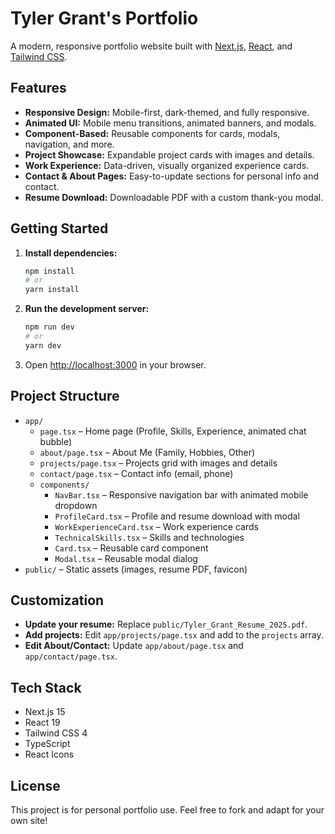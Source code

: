# Tyler Grant's Portfolio

A modern, responsive portfolio website built with [Next.js](https://nextjs.org/), [React](https://react.dev/), and [Tailwind CSS](https://tailwindcss.com/).

## Features

- **Responsive Design:** Mobile-first, dark-themed, and fully responsive.
- **Animated UI:** Mobile menu transitions, animated banners, and modals.
- **Component-Based:** Reusable components for cards, modals, navigation, and more.
- **Project Showcase:** Expandable project cards with images and details.
- **Work Experience:** Data-driven, visually organized experience cards.
- **Contact & About Pages:** Easy-to-update sections for personal info and contact.
- **Resume Download:** Downloadable PDF with a custom thank-you modal.

## Getting Started

1. **Install dependencies:**

   ```bash
   npm install
   # or
   yarn install
   ```

2. **Run the development server:**

   ```bash
   npm run dev
   # or
   yarn dev
   ```

3. Open [http://localhost:3000](http://localhost:3000) in your browser.

## Project Structure

- `app/`
  - `page.tsx` – Home page (Profile, Skills, Experience, animated chat bubble)
  - `about/page.tsx` – About Me (Family, Hobbies, Other)
  - `projects/page.tsx` – Projects grid with images and details
  - `contact/page.tsx` – Contact info (email, phone)
  - `components/`
    - `NavBar.tsx` – Responsive navigation bar with animated mobile dropdown
    - `ProfileCard.tsx` – Profile and resume download with modal
    - `WorkExperienceCard.tsx` – Work experience cards
    - `TechnicalSkills.tsx` – Skills and technologies
    - `Card.tsx` – Reusable card component
    - `Modal.tsx` – Reusable modal dialog
- `public/` – Static assets (images, resume PDF, favicon)

## Customization

- **Update your resume:** Replace `public/Tyler_Grant_Resume_2025.pdf`.
- **Add projects:** Edit `app/projects/page.tsx` and add to the `projects` array.
- **Edit About/Contact:** Update `app/about/page.tsx` and `app/contact/page.tsx`.

## Tech Stack

- Next.js 15
- React 19
- Tailwind CSS 4
- TypeScript
- React Icons

## License

This project is for personal portfolio use. Feel free to fork and adapt for your own site!
